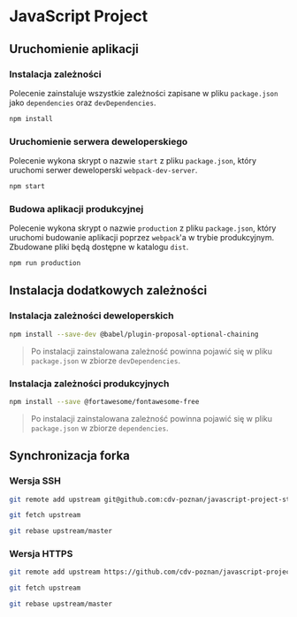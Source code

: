 # JavaScript Project


## Uruchomienie aplikacji

### Instalacja zależności

Polecenie zainstaluje wszystkie zależności zapisane w pliku `package.json` jako `dependencies` oraz `devDependencies`.

```bash
npm install
```

### Uruchomienie serwera deweloperskiego

Polecenie wykona skrypt o nazwie `start` z pliku `package.json`, który uruchomi serwer deweloperski `webpack-dev-server`.

```bash
npm start
```

### Budowa aplikacji produkcyjnej

Polecenie wykona skrypt o nazwie `production` z pliku `package.json`, który uruchomi budowanie aplikacji poprzez `webpack`'a w trybie produkcyjnym. Zbudowane pliki będą dostępne w katalogu `dist`.

```bash
npm run production
```

## Instalacja dodatkowych zależności

### Instalacja zależności deweloperskich

```bash
npm install --save-dev @babel/plugin-proposal-optional-chaining
```

> Po instalacji zainstalowana zależność powinna pojawić się w pliku `package.json` w zbiorze `devDependencies`.


### Instalacja zależności produkcyjnych
```bash
npm install --save @fortawesome/fontawesome-free
```

> Po instalacji zainstalowana zależność powinna pojawić się w pliku `package.json` w zbiorze `dependencies`.


## Synchronizacja forka

### Wersja SSH
```bash
git remote add upstream git@github.com:cdv-poznan/javascript-project-starter.git

git fetch upstream

git rebase upstream/master
```


### Wersja HTTPS
```bash
git remote add upstream https://github.com/cdv-poznan/javascript-project-starter.git

git fetch upstream

git rebase upstream/master
```
